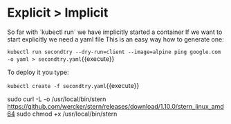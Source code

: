 # Explicit > Implicit

So far with ´kubectl run´ we have implicitly started a container
If we want to start explicitly we need a yaml file
This is an easy way how to generate one:

 `kubectl run secondtry --dry-run=client --image=alpine ping google.com -o yaml > secondtry.yaml`{{execute}}

To deploy it you type:

  `kubectl create -f secondtry.yaml`{{execute}}


  sudo curl -L -o /usr/local/bin/stern \
   https://github.com/wercker/stern/releases/download/1.10.0/stern_linux_amd64
sudo chmod +x /usr/local/bin/stern